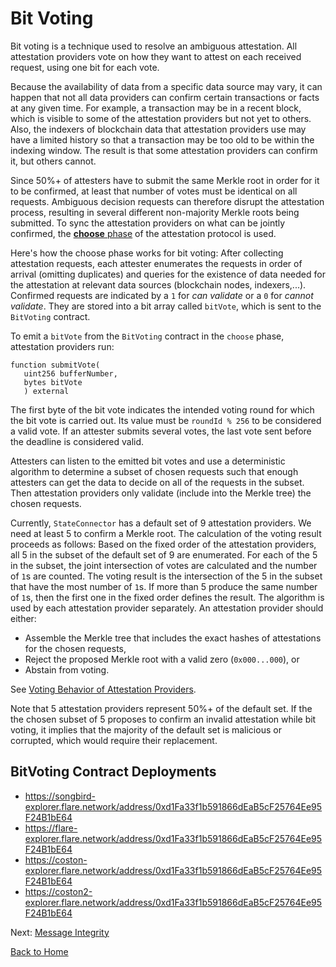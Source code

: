 # Bit Voting

Bit voting is a technique used to resolve an ambiguous attestation. All attestation providers vote on how they want to attest on each received request, using one bit for each vote.

Because the availability of data from a specific data source may vary, it can happen that not all data providers can confirm certain transactions or facts at any given time. For example, a transaction may be in a recent block, which is visible to some of the attestation providers but not yet to others. Also, the indexers of blockchain data that attestation providers use may have a limited history so that a transaction may be too old to be within the indexing window. The result is that some attestation providers can confirm it, but others cannot.

Since 50%+ of attesters have to submit the same Merkle root in order for it to be confirmed, at least that number of votes must be identical on all requests. Ambiguous decision requests can therefore disrupt the attestation process, resulting in several different non-majority Merkle roots being submitted. To sync the attestation providers on what can be jointly confirmed, the [**choose** phase](./attestation-protocol.md#five-phases-of-a-round) of the attestation protocol is used.

Here's how the choose phase works for bit voting: After collecting attestation requests, each attester enumerates the requests in order of arrival (omitting duplicates) and queries for the existence of data needed for the attestation at relevant data sources (blockchain nodes, indexers,...). Confirmed requests are indicated by a `1`  for _can validate_ or a `0` for _cannot validate_. They are stored into a bit array called `bitVote`, which is sent to the `BitVoting` contract.

To emit a `bitVote` from the `BitVoting` contract in the `choose` phase, attestation providers run:

```solidity
function submitVote(
   uint256 bufferNumber,
   bytes bitVote
   ) external
```

The first byte of the bit vote indicates the intended voting round for which the bit vote is carried out. Its value must be `roundId % 256` to be considered a valid vote. If an attester submits several votes, the last vote sent before the deadline is considered valid.

Attesters can listen to the emitted bit votes and use a deterministic algorithm to determine a subset of chosen requests such that enough attesters can get the data to decide on all of the requests in the subset. Then attestation providers only validate (include into the Merkle tree) the chosen requests.

Currently, `StateConnector` has a default set of 9 attestation providers. We need at least 5 to confirm a Merkle root. The calculation of the voting result proceeds as follows: Based on the fixed order of the attestation providers, all 5 in the subset of the default set of 9 are enumerated.<!--The 5-subset needs clarification.--> For each of the 5 in the subset, the joint intersection of votes are calculated and the number of `1`s are counted. The voting result is the intersection of the 5 in the subset that have the most number of `1`s. If more than 5 produce the same number of `1`s, then the first one in the fixed order defines the result. The algorithm is used by each attestation provider separately. An attestation provider should either:

* Assemble the Merkle tree that includes the exact hashes of attestations for the chosen requests,
* Reject the proposed Merkle root with a valid zero (`0x000...000`), or
* Abstain from voting.

See [Voting Behavior of Attestation Providers](./voting-behavior.md).

Note that 5 attestation providers represent 50%+ of the default set. If the the chosen subset of 5 proposes to confirm an invalid attestation<!--How do we know its invalid if more than 5 want to confirm it? Aren't they the ones confirming the validity?--> while bit voting, it implies that the majority of the default set is malicious or corrupted, which would require their replacement.

## BitVoting Contract Deployments

- https://songbird-explorer.flare.network/address/0xd1Fa33f1b591866dEaB5cF25764Ee95F24B1bE64
- https://flare-explorer.flare.network/address/0xd1Fa33f1b591866dEaB5cF25764Ee95F24B1bE64
- https://coston-explorer.flare.network/address/0xd1Fa33f1b591866dEaB5cF25764Ee95F24B1bE64
- https://coston2-explorer.flare.network/address/0xd1Fa33f1b591866dEaB5cF25764Ee95F24B1bE64

Next: [Message Integrity](./message-integrity.md)

[Back to Home](../README.md)
